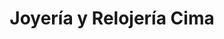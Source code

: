 ---
title: "Joyería y Relojería Cima"
url: /zona-3-mixco/joyeria-y-relojeria-cima/
shop: Schmuck
---